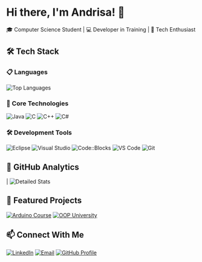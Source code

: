 # Hi there, I'm Andrisa! 👋

🎓 Computer Science Student | 💻 Developer in Training | 🚀 Tech Enthusiast

## 🛠️ Tech Stack

### 📋 Languages
![Top Languages](https://github-readme-stats.vercel.app/api/top-langs/?username=Andrisa-S&layout=compact&hide_border=true&bg_color=0D1117&title_color=FF6B6B&text_color=E6EDF3&hide=html,css&card_width=300)

### 🔧 Core Technologies
![Java](https://img.shields.io/badge/Java-D82C20?style=for-the-badge&logo=openjdk&logoColor=white)
![C](https://img.shields.io/badge/C-0D1117?style=for-the-badge&logo=c&logoColor=white)
![C++](https://img.shields.io/badge/C++-D82C20?style=for-the-badge&logo=cplusplus&logoColor=white)
![C#](https://img.shields.io/badge/C%23-0D1117?style=for-the-badge&logo=c&logoColor=white)

### 🛠️ Development Tools
![Eclipse](https://img.shields.io/badge/Eclipse-0D1117?style=for-the-badge&logo=eclipse&logoColor=D82C20)
![Visual Studio](https://img.shields.io/badge/Visual_Studio-0D1117?style=for-the-badge&logo=visualstudio&logoColor=D82C20)
![Code::Blocks](https://img.shields.io/badge/Code::Blocks-0D1117?style=for-the-badge&logo=codeblocks&logoColor=D82C20)
![VS Code](https://img.shields.io/badge/VSCode-0D1117?style=for-the-badge&logo=visualstudiocode&logoColor=D82C20)
![Git](https://img.shields.io/badge/Git-D82C20?style=for-the-badge&logo=git&logoColor=white)

## 🌟 GitHub Analytics
| ![Detailed Stats](https://github-readme-stats.vercel.app/api?username=Andrisa-S&show_icons=true&hide_border=true&bg_color=0D1117&title_color=FF6B6B&icon_color=D82C20&text_color=E6EDF3&hide=issues&custom_title=My%20Stats)

## 📌 Featured Projects
[![Arduino Course](https://github-readme-stats.vercel.app/api/pin/?username=Andrisa-S&repo=CursoArduino2024&bg_color=0D1117&title_color=FF6B6B&text_color=E6EDF3&hide_border=true)](https://github.com/Andrisa-S/CursoArduino2024)
[![OOP University](https://github-readme-stats.vercel.app/api/pin/?username=Andrisa-S&repo=ProgramacaoOrientadaAObjetosUFN&bg_color=0D1117&title_color=FF6B6B&text_color=E6EDF3&hide_border=true)](https://github.com/Andrisa-S/ProgramacaoOrientadaAObjetosUFN)

## 📫 Connect With Me
[![LinkedIn](https://img.shields.io/badge/LinkedIn-0D1117?style=for-the-badge&logo=linkedin&logoColor=FF6B6B)](https://linkedin.com/in/andrisa-dos-santos-silva-b8a56622a)
[![Email](https://img.shields.io/badge/Email-D82C20?style=for-the-badge&logo=gmail&logoColor=white)](mailto:andrisassilva@gmail.com)
[![GitHub Profile](https://img.shields.io/badge/GitHub-0D1117?style=for-the-badge&logo=github&logoColor=FF6B6B)](https://github.com/Andrisa-S)
